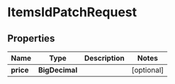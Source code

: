 

# ItemsIdPatchRequest


## Properties

| Name | Type | Description | Notes |
|------------ | ------------- | ------------- | -------------|
|**price** | **BigDecimal** |  |  [optional] |



